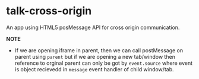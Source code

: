 # talk-cross-origin
An app using HTML5 posMessage API for cross origin communication.


**NOTE** 

* If we are opening iframe in parent, then we can call postMessage on parent using `parent` but if we are opening a new tab/window then reference to orginal parent can only be got by `event.source` where event is object recievedd in `message` event handler of child window/tab.